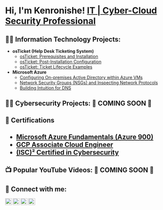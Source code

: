 <h1>Hi, I'm Kenronishe!  <a href="https://www.linkedin.com/in/kenronishe-gumbs-a48bb623/">IT | Cyber-Cloud Security Professional</a>

<h2>👨‍💻 Information Technology Projects:</h2>
 
 - <b>osTicket (Help Desk Ticketing System)</b>
   - [osTicket: Prerequisites and Installation](https://github.com/ItradeLQ/osticket-prereqs) 
   - [osTicket: Post-Installation Configuration](https://github.com/Kenronishe-Gumbs/post-install-config)
   - [osTicket: Ticket Lifecycle Examples](https://github.com/Kenronishe-Gumbs/ticket-lifecycle)
- <b>Microsoft Azure</b>
  - [Configuring On-premises Active Directory within Azure VMs](https://github.com/Kenronishe-Gumbs/configure-ad)
  - [Network Security Groups (NSGs) and Inspecting Network Protocols](https://github.com/Kenronishe-Gumbs/azure-network-protocols)	
  - [Building Intuition for DNS](https://github.com/Kenronishe-Gumbs/building-intuition-for-dns)

<h2>👨‍💻 Cybersecurity Projects: 📣 COMING SOON 📣

<h2>📄 Certifications<h2>

  - [Microsoft Azure Fundamentals (Azure 900)](https://shorturl.at/hCMO8) 
  - [GCP Associate Cloud Engineer](https://shorturl.at/zP035)
  - [(ISC)² Certified in Cybersecurity](https://ww.google.com)
 
<h2>📺 Popular YouTube Videos: 📣 COMING SOON 📣</h2>

<h2> 🤳 Connect with me:</h2>

[<img align="left" alt="KenronisheGumbs | YouTube" width="22px" src="https://cdn.jsdelivr.net/npm/simple-icons@v3/icons/youtube.svg" />][youtube]
[<img align="left" alt="KenronisheGumbs | Twitter" width="22px" src="https://cdn.jsdelivr.net/npm/simple-icons@v3/icons/twitter.svg" />][twitter]
[<img align="left" alt="KenronisheGumbs | LinkedIn" width="22px" src="https://cdn.jsdelivr.net/npm/simple-icons@v3/icons/linkedin.svg" />][linkedin]
[<img align="left" alt="KenronisheGUmbs | Instagram" width="22px" src="https://cdn.jsdelivr.net/npm/simple-icons@v3/icons/instagram.svg" />][instagram]

[twitter]:https://twitter.com/kenron_gumbs
[instagram]:https://www.instagram.com/ken_gumbs/ 
[linkedin]:https://www.linkedin.com/in/kenronishe-gumbs-a48bb623/
[youtube]:https://www.youtube.com/channel/UCq4N6akSh3vsDtifDBtExlQ
